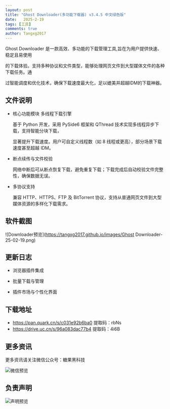 ```yaml
---
layout: post
title: "Ghost Downloader(多功能下载器) v3.4.5 中文绿色版"
date:   2025-2-19
tags: [工具]
comments: true
author: Tangxg2017
---
```


Ghost Downloader 是一款高效、多功能的下载管理工具,旨在为用户提供快速、稳定且易使用

的下载体验。支持多种协议和文件类型，能够处理网页文件到大型媒体文件的各种下载任务。通

过智能调度和优化技术，确保下载速度最大化，足以媲美并超越IDM的下载神器。

<!-- more -->

## 文件说明

- 核心功能模块 多线程下载引擎
  
  基于 Python 开发，采用 PySide6 框架和 QThread 技术实现多线程异步下载，支持智能分块下载，

  显著提升下载速度。用户可自定义线程数（如 8 线程或更高），部分场景下载速度甚至超越 IDM。

- 断点续传与文件校验
  
  网络中断后可从断点恢复下载，避免重复下载；下载完成后自动校验文件完整性，确保数据无误。

- 多协议支持
  
  兼容 HTTP、HTTPS、FTP 及 BitTorrent 协议，支持从普通网页文件到大型媒体资源的多样化下载需求。
  
## 软件截图

![Downloader预览](https://tangxg2017.github.io/images/Ghost Downloader-25-02-19.png)

## 更新日志

- 浏览器插件集成

- 批量下载与管理

- 插件市场与个性化界面

## 下载地址

- https://pan.quark.cn/s/c031e92b6ba0 提取码：rbNs
- https://drive.uc.cn/s/96a083dac77b4 提取码：4i6B

## 更多资讯

更多资讯请关注微信公众号：糖果黑科技

![微信预览](https://tangxg2017.github.io/images/wechat.png)

## 负责声明

![声明预览](https://tangxg2017.github.io/images/shengming.png)
